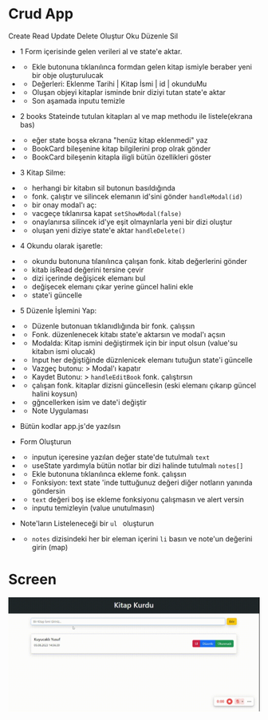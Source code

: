 # Crud App

Create Read Update Delete
Oluştur Oku Düzenle Sil

- 1 Form içerisinde gelen verileri al ve state'e aktar.
- - Ekle butonuna tıklanılınca formdan gelen kitap ismiyle beraber yeni bir obje oluşturulucak
- - Değerleri: Eklenme Tarihi | Kitap İsmi | id | okunduMu
- - Oluşan objeyi kitaplar isminde bnir diziyi tutan state'e aktar
- - Son aşamada inputu temizle

- 2 books Stateinde tutulan kitapları al ve map methodu ile listele(ekrana bas)
- - eğer state boşsa ekrana "henüz kitap eklenmedi" yaz
- - BookCard bileşenine kitap bilgilerini prop olrak gönder
- - BookCard bileşenin kitapla iligli bütün özellikleri göster

- 3 Kitap Silme:
- - herhangi bir kitabın sil butonun basıldığında
- - fonk. çalıştır ve silincek elemanın id'sini gönder `handleModal(id)`
- - bir onay modal'ı aç:
- - vacgeçe tıklanırsa kapat `setShowModal(false)`
- - onaylanırsa silincek id'ye eşit olmaynlarla yeni bir dizi oluştur
- - oluşan yeni diziye state'e aktar `handleDelete()`

- 4 Okundu olarak işaretle:
- - okundu butonuna tılanılınca çalışan fonk. kitab değerlerini gönder
- - kitab isRead değerini tersine çevir
- - dizi içerinde değişicek elemanı bul
- - değişecek elemanı çıkar yerine güncel halini ekle
- - state'i güncelle

- 5 Düzenle İşlemini Yap:
- - Düzenle butonuan tıklanıdlığında bir fonk. çalışsın
- - Fonk. düzenlenecek kitabı state'e aktarsın ve modal'ı açsın
- - Modalda: Kitap ismini değiştirmek için bir input olsun (value'su kitabın ismi olucak)
- - Input her değiştiğinde düznlenicek elemanı tutuğun state'i güncelle
- - Vazgeç butonu: > Modal'ı kapatır
- - Kaydet Butonu: > `handleEditBook` fonk. çalıştırsın
- - çalışan fonk. kitaplar dizisni güncellesin (eski elemanı çıkarıp güncel halini koysun)
- - gğncellerken isim ve date'i değiştir

- - Note Uygulaması
- Bütün kodlar app.js'de yazılsın

- Form Oluşturun
- - inputun içeresine yazılan değer state'de tutulmalı `text`
- - useState yardımyla bütün notlar bir dizi halinde tutulmalı `notes[]`
- - Ekle butonuna tıklanılınca ekleme fonk. çalışsın
- - Fonksiyon: text state 'inde tuttuğunuz değeri diğer notların yanında göndersin
- - `text` değeri boş ise ekleme fonksiyonu çalışmasın ve alert versin
- - inputu temizleyin (value unutulmasın)

- Note'ların Listeleneceği bir `ul ` oluşturun
- - `notes` dizisindeki her bir eleman içerini `li` basın ve note'un değerini girin (map)
# Screen
![](React-App.gif)


